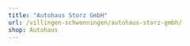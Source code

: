 ```yaml
---
title: "Autohaus Storz GmbH"
url: /villingen-schwenningen/autohaus-storz-gmbh/
shop: Autohaus
---
```

